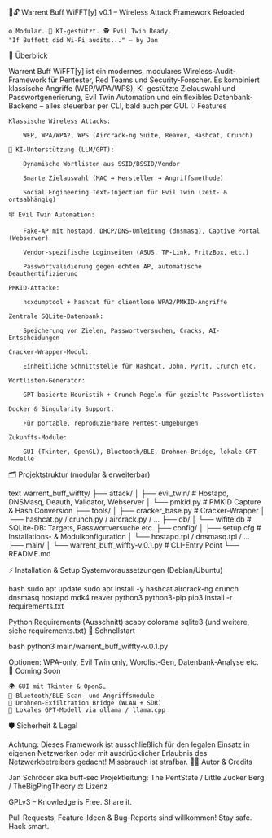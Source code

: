 🧠🔓 Warrent Buff WiFFT[y] v0.1 – Wireless Attack Framework Reloaded

    ⚙️ Modular. 🧠 KI-gestützt. 🕵️ Evil Twin Ready.
    "If Buffett did Wi-Fi audits..." – by Jan

🚀 Überblick

Warrent Buff WiFFT[y] ist ein modernes, modulares Wireless-Audit-Framework für Pentester, Red Teams und Security-Forscher.
Es kombiniert klassische Angriffe (WEP/WPA/WPS), KI-gestützte Zielauswahl und Passwortgenerierung, Evil Twin Automation und ein flexibles Datenbank-Backend – alles steuerbar per CLI, bald auch per GUI.
💡 Features

    Klassische Wireless Attacks:

        WEP, WPA/WPA2, WPS (Aircrack-ng Suite, Reaver, Hashcat, Crunch)

    🧠 KI-Unterstützung (LLM/GPT):

        Dynamische Wortlisten aus SSID/BSSID/Vendor

        Smarte Zielauswahl (MAC → Hersteller → Angriffsmethode)

        Social Engineering Text-Injection für Evil Twin (zeit- & ortsabhängig)

    🕸️ Evil Twin Automation:

        Fake-AP mit hostapd, DHCP/DNS-Umleitung (dnsmasq), Captive Portal (Webserver)

        Vendor-spezifische Loginseiten (ASUS, TP-Link, FritzBox, etc.)

        Passwortvalidierung gegen echten AP, automatische Deauthentifizierung

    PMKID-Attacke:

        hcxdumptool + hashcat für clientlose WPA2/PMKID-Angriffe

    Zentrale SQLite-Datenbank:

        Speicherung von Zielen, Passwortversuchen, Cracks, AI-Entscheidungen

    Cracker-Wrapper-Modul:

        Einheitliche Schnittstelle für Hashcat, John, Pyrit, Crunch etc.

    Wortlisten-Generator:

        GPT-basierte Heuristik + Crunch-Regeln für gezielte Passwortlisten

    Docker & Singularity Support:

        Für portable, reproduzierbare Pentest-Umgebungen

    Zukunfts-Module:

        GUI (Tkinter, OpenGL), Bluetooth/BLE, Drohnen-Bridge, lokale GPT-Modelle

🗂️ Projektstruktur (modular & erweiterbar)

text
warrent_buff_wiffty/
├── attack/
│   ├── evil_twin/        # Hostapd, DNSMasq, Deauth, Validator, Webserver
│   └── pmkid.py          # PMKID Capture & Hash Conversion
├── tools/
│   ├── cracker_base.py   # Cracker-Wrapper
│   └── hashcat.py / crunch.py / aircrack.py / ...
├── db/
│   └── wifite.db         # SQLite-DB: Targets, Passwortversuche etc.
├── config/
│   ├── setup.cfg         # Installations- & Modulkonfiguration
│   └── hostapd.tpl / dnsmasq.tpl / ...
├── main/
│   └── warrent_buff_wiffty-v.0.1.py   # CLI-Entry Point
└── README.md

⚡ Installation & Setup
Systemvoraussetzungen (Debian/Ubuntu)

bash
sudo apt update
sudo apt install -y hashcat aircrack-ng crunch dnsmasq hostapd mdk4 reaver python3 python3-pip
pip3 install -r requirements.txt

Python Requirements (Ausschnitt)
    scapy
    colorama
    sqlite3
    (und weitere, siehe requirements.txt)
🚀 Schnellstart

bash
python3 main/warrent_buff_wiffty-v.0.1.py

Optionen:
    WPA-only, Evil Twin only, Wordlist-Gen, Datenbank-Analyse etc.
🧪 Coming Soon

    🌍 GUI mit Tkinter & OpenGL
    📡 Bluetooth/BLE-Scan- und Angriffsmodule
    🚀 Drohnen-Exfiltration Bridge (WLAN + SDR)
    🧬 Lokales GPT-Modell via ollama / llama.cpp

🛡️ Sicherheit & Legal

Achtung: Dieses Framework ist ausschließlich für den legalen Einsatz in eigenen Netzwerken oder mit
ausdrücklicher Erlaubnis des Netzwerkbetreibers gedacht!
Missbrauch ist strafbar.
👨‍💻 Autor & Credits

Jan Schröder aka buff-sec
Projektleitung: The PentState / Little Zucker Berg / TheBigPingTheory
⚖️ Lizenz

GPLv3 – Knowledge is Free. Share it.

Pull Requests, Feature-Ideen & Bug-Reports sind willkommen!
Stay safe. Hack smart.
